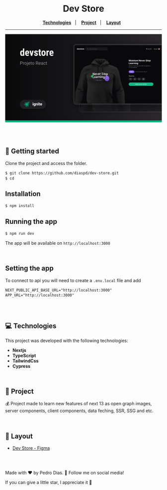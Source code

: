 <div align="center">
   <h1>Dev Store</h1>
</div> 

<div align="center">
  <a href="#-Technologies"><b>Technologies</b></a>&nbsp;&nbsp;&nbsp;|&nbsp;&nbsp;&nbsp;
  <a href="#-Project"><b>Project</b></a>&nbsp;&nbsp;&nbsp;|&nbsp;&nbsp;&nbsp;
  <a href="#-Layout"><b>Layout</b></a>&nbsp;&nbsp;&nbsp;
</div>

---

<div align="center">
  <img alt="project image" title="" src="./public/template.svg" />
</div> 

<br></br>

## 🚀 Getting started

Clone the project and access the folder.

```bash
$ git clone https://github.com/diaspd/dev-store.git
$ cd 
```

## Installation

```bash
$ npm install
```

## Running the app

```bash
$ npm run dev
```

The app will be available on `http://localhost:3000` 

</br>

## Setting the app
To connect to api you will need to create a `.env.local` file and add 

```
NEXT_PUBLIC_API_BASE_URL="http://localhost:3000"
APP_URL="http://localhost:3000"
```

<br></br>

## 💻 Technologies

This project was developed with the following technologies:
<b>
- Nextjs
- TypeScript
- TailwindCss
- Cypress
</b>

</br>

## 📄 Project
💰 Project made to learn new features of next 13 as open graph images, server components, client components, data feching, SSR, SSG and etc.

</br>

## 🔖 Layout
- [Dev Store - Figma](https://www.figma.com/community/file/1299037596397442545)

<br></br>

Made with ♥ by Pedro Dias. 👋 Follow me on social media!</br>

If you can give a little star, I appreciate it 🤩
